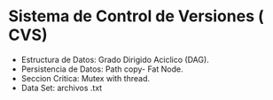 
# Sistema de Control de Versiones ( CVS)

- Estructura de Datos: Grado Dirigido Aciclico (DAG).
- Persistencia de Datos: Path copy- Fat Node.
- Seccion Critica: Mutex with thread.
- Data Set: archivos .txt

